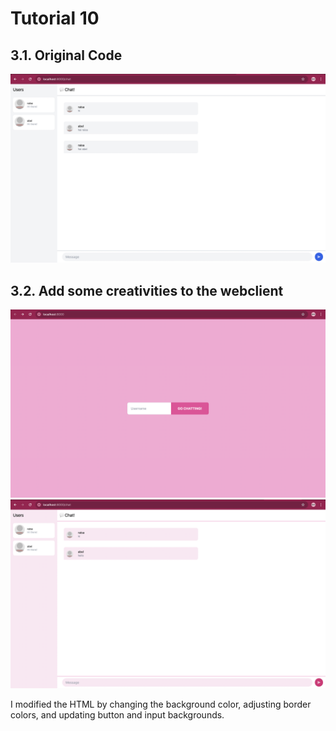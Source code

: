 # Tutorial 10

## 3.1. Original Code
<img src="image/image-1.png">

## 3.2. Add some creativities to the webclient
<img src="image/image-2.png">

<img src="image/image-3.png">

I modified the HTML by changing the background color, adjusting border colors, and updating button and input backgrounds.
